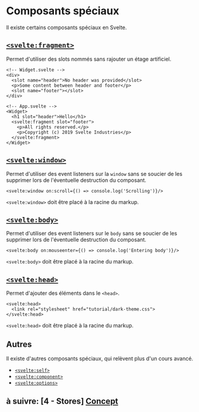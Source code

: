 # Composants spéciaux

Il existe certains composants spéciaux en Svelte.

## [`<svelte:fragment>`](https://svelte.dev/docs#template-syntax-svelte-fragment)

Permet d'utiliser des slots nommés sans rajouter un étage artificiel.

```svelte
<!-- Widget.svelte -->
<div>
  <slot name="header">No header was provided</slot>
  <p>Some content between header and footer</p>
  <slot name="footer"></slot>
</div>

<!-- App.svelte -->
<Widget>
  <h1 slot="header">Hello</h1>
  <svelte:fragment slot="footer">
    <p>All rights reserved.</p>
    <p>Copyright (c) 2019 Svelte Industries</p>
  </svelte:fragment>
</Widget>
```

## [`<svelte:window>`](https://svelte.dev/docs#template-syntax-svelte-window)

Permet d'utiliser des event listeners sur la `window` sans se soucier de les supprimer lors de l'éventuelle destruction du composant.

```svelte
<svelte:window on:scroll={() => console.log('Scrolling')}/>
```

`<svelte:window>` doit être placé à la racine du markup.

## [`<svelte:body>`](https://svelte.dev/docs#template-syntax-svelte-body)

Permet d'utiliser des event listeners sur le `body` sans se soucier de les supprimer lors de l'éventuelle destruction du composant.

```svelte
<svelte:body on:mouseenter={() => console.log('Entering body')}/>
```

`<svelte:body>` doit être placé à la racine du markup.

## [`<svelte:head>`](https://svelte.dev/docs#template-syntax-svelte-head)

Permet d'ajouter des éléments dans le `<head>`.

```svelte
<svelte:head>
  <link rel="stylesheet" href="tutorial/dark-theme.css">
</svelte:head>
```

`<svelte:head>` doit être placé à la racine du markup.

## Autres

Il existe d'autres composants spéciaux, qui relèvent plus d'un cours avancé.

- [`<svelte:self>`](https://svelte.dev/docs#template-syntax-svelte-self)
- [`<svelte:component>`](https://svelte.dev/docs#template-syntax-svelte-component)
- [`<svelte:options>`](https://svelte.dev/docs#template-syntax-svelte-options)

## à suivre: [4 - Stores] [Concept](../4_stores/4-1_concept.md)
